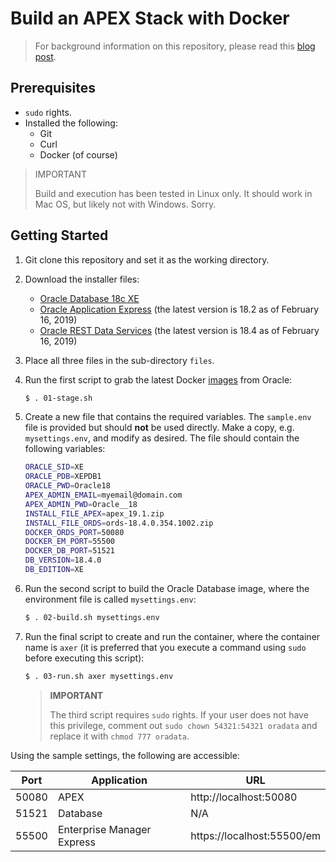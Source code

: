 # Build an APEX Stack with Docker

> For background information on this repository, please read this [blog post](https://fuzziebrain.com/content/id/1902/).

## Prerequisites

* `sudo` rights.
* Installed the following:
    * Git
    * Curl
    * Docker (of course)

> IMPORTANT
>
> Build and execution has been tested in Linux only. It should work in Mac OS, but likely not with Windows. Sorry.

## Getting Started

1. Git clone this repository and set it as the working directory.
2. Download the installer files:
    * [Oracle Database 18c XE](https://oracle.com/xe)
    * [Oracle Application Express](https://apex.oracle.com/download) (the latest version is 18.2 as of February 16, 2019)
    * [Oracle REST Data Services](https://www.oracle.com/technetwork/developer-tools/rest-data-services/downloads/index.html) (the latest version is 18.4 as of February 16, 2019)
3. Place all three files in the sub-directory `files`.
4. Run the first script to grab the latest Docker [images](https://github.com/oracle/docker-images) from Oracle:
    ```bash
    $ . 01-stage.sh
    ```
5. Create a new file that contains the required variables. The `sample.env` file is provided but should **not** be used directly. Make a copy, e.g. `mysettings.env`, and modify as desired. The file should contain the following variables:
    ```bash
    ORACLE_SID=XE
    ORACLE_PDB=XEPDB1
    ORACLE_PWD=Oracle18
    APEX_ADMIN_EMAIL=myemail@domain.com
    APEX_ADMIN_PWD=Oracle__18
    INSTALL_FILE_APEX=apex_19.1.zip
    INSTALL_FILE_ORDS=ords-18.4.0.354.1002.zip
    DOCKER_ORDS_PORT=50080
    DOCKER_EM_PORT=55500
    DOCKER_DB_PORT=51521
    DB_VERSION=18.4.0
    DB_EDITION=XE
    ```
6. Run the second script to build the Oracle Database image, where the environment file is called `mysettings.env`:
    ```bash
    $ . 02-build.sh mysettings.env
    ```
7. Run the final script to create and run the container, where the container name is `axer` (it is preferred that you execute a command using `sudo` before executing this script):
    ```bash
    $ . 03-run.sh axer mysettings.env
    ```

    > **IMPORTANT**
    >
    > The third script requires `sudo` rights. If your user does not have this privilege, comment out `sudo chown 54321:54321 oradata` and replace it with `chmod 777 oradata`.

Using the sample settings, the following are accessible:

| Port | Application | URL |
|-|-|-|
| 50080 | APEX | http://localhost:50080 |
| 51521 | Database | N/A |
| 55500 | Enterprise Manager Express | https://localhost:55500/em | 
